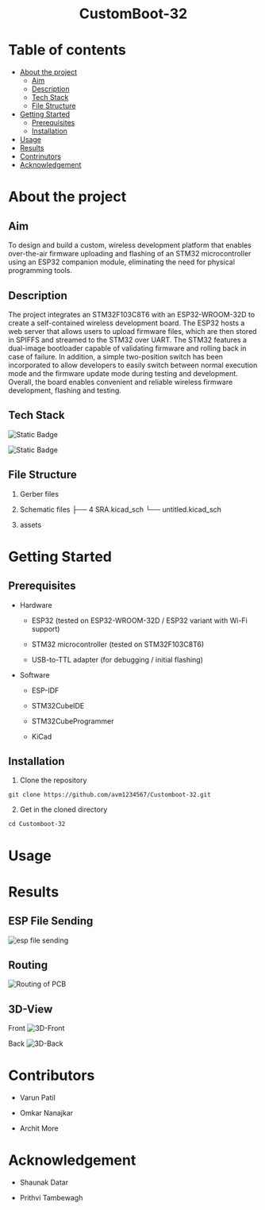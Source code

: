 <p>
<h1 align = "center" > <strong>CustomBoot-32</strong> <br></h1>
</p>

# Table of contents

- [About the project](#about-the-project)
    - [Aim](#aim)
    - [Description](#description)
    - [Tech Stack](#tech-stack)
    - [File Structure](#file-structure)
- [Getting Started](#getting-started)
    - [Prerequisites](#prerequisites)
    - [Installation](#installation)
- [Usage](#usage)
- [Results](#results)
- [Contrinutors](#contributors)
- [Acknowledgement](#acknowledgement)

# About the project
## Aim
To design and build a custom, wireless development platform that enables over-the-air firmware uploading and flashing of an STM32 microcontroller using an ESP32 companion module, eliminating the need for physical programming tools.

## Description
The project integrates an STM32F103C8T6 with an ESP32-WROOM-32D to create a self-contained wireless development board. The ESP32 hosts a web server that allows users to upload firmware files, which are then stored in SPIFFS and streamed to the STM32 over UART. The STM32 features a dual-image bootloader capable of validating firmware and rolling back in case of failure. In addition, a simple two-position switch has been incorporated to allow developers to easily switch between normal execution mode and the firmware update mode during testing and development. Overall, the board enables convenient and reliable wireless firmware development, flashing and testing.

## Tech Stack
![Static Badge](https://img.shields.io/badge/Embedded_C-blue?style=for-the-badge&logo=C&labelColor=black)

![Static Badge](https://img.shields.io/badge/PCB%20Designing-green?style=for-the-badge)


## File Structure



1) Gerber files

2) Schematic files
    ├── 4 SRA.kicad_sch
    └── untitled.kicad_sch

3) assets



# Getting Started
## Prerequisites 
- Hardware
    - ESP32 (tested on ESP32-WROOM-32D / ESP32 variant with Wi-Fi support)

    - STM32 microcontroller (tested on STM32F103C8T6)

    - USB-to-TTL adapter (for debugging / initial flashing)
- Software 
    - ESP-IDF

    - STM32CubeIDE 

    - STM32CubeProgrammer

    - KiCad

## Installation
1) Clone the repository<br>
```
git clone https://github.com/avm1234567/Customboot-32.git
```

2) Get in the cloned directory<br>
```
cd Customboot-32
```

# Usage




# Results
## ESP File Sending 
![esp file sending](assets/website.png)

## Routing 
![Routing of PCB](assets/Routing.png)

## 3D-View
Front
![3D-Front](assets/3D-view.png)

Back
![3D-Back](assets/3D-view%20back.png)

# Contributors
- Varun Patil

- Omkar Nanajkar

- Archit More

# Acknowledgement
- Shaunak Datar

- Prithvi Tambewagh


